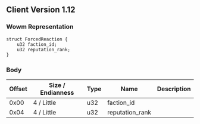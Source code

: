 ## Client Version 1.12

### Wowm Representation
```rust,ignore
struct ForcedReaction {
    u32 faction_id;    
    u32 reputation_rank;    
}
```
### Body
| Offset | Size / Endianness | Type | Name | Description |
| ------ | ----------------- | ---- | ---- | ----------- |
| 0x00 | 4 / Little | u32 | faction_id |  |
| 0x04 | 4 / Little | u32 | reputation_rank |  |
